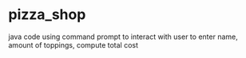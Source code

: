 # pizza_shop
java code using command prompt to interact with user to enter name, amount of toppings, compute total cost
